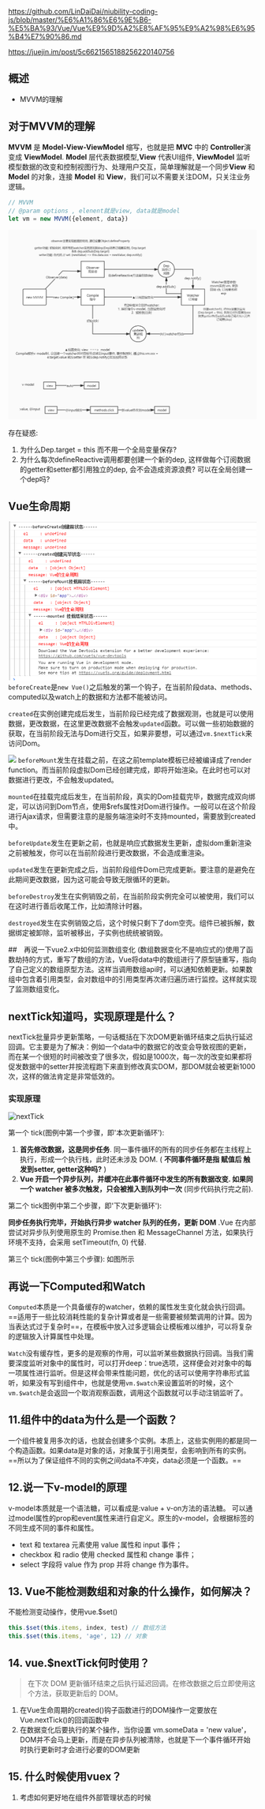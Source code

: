 https://github.com/LinDaiDai/niubility-coding-js/blob/master/%E6%A1%86%E6%9E%B6-%E5%BA%93/Vue/Vue%E9%9D%A2%E8%AF%95%E9%A2%98%E6%95%B4%E7%90%86.md


https://juejin.im/post/5c6621565188256220140756
## 概述
* MVVM的理解


## 对于MVVM的理解
**MVVM** 是 **Model-View-ViewModel** 缩写，也就是把 **MVC** 中的 **Controller**演变成 **ViewModel**. **Model** 层代表数据模型,**View** 代表UI组件, **ViewModel** 监听模型数据的改变和控制视图行为、处理用户交互，简单理解就是一个同步**View** 和 **Model** 的对象，连接 **Model** 和 **View**，我们可以不需要关注DOM，只关注业务逻辑。

```js
// MVVM
// @param options , elenent就是view, data就是model
let vm = new MVVM({element, data})
```
![MVVM](./图片/MVVM.jpg)


存在疑惑: 
1. 为什么Dep.target = this 而不用一个全局变量保存?
2. 为什么每次defineReactive调用都要创建一个新的dep, 这样做每个订阅数据的getter和setter都引用独立的dep, 会不会造成资源浪费? 可以在全局创建一个dep吗?


## Vue生命周期
![](图片/vue生命周期.png)
```beforeCreate```是```new Vue()```之后触发的第一个钩子，在当前阶段data、methods、computed以及watch上的数据和方法都不能被访问。

```created```在实例创建完成后发生，当前阶段已经完成了数据观测，也就是可以使用数据，更改数据，在这里更改数据不会触发```updated```函数。可以做一些初始数据的获取，在当前阶段无法与Dom进行交互，如果非要想，可以通过```vm.$nextTick```来访问Dom。

![](图片/vue生命周期2.png)
```beforeMount```发生在挂载之前，在这之前template模板已经被编译成了render function。而当前阶段虚拟Dom已经创建完成，即将开始渲染。在此时也可以对数据进行更改，不会触发updated。

```mounted```在挂载完成后发生，在当前阶段，真实的Dom挂载完毕，数据完成双向绑定，可以访问到Dom节点，使用$refs属性对Dom进行操作。一般可以在这个阶段进行Ajax请求，但需要注意的是服务端渲染时不支持mounted，需要放到created中。

```beforeUpdate```发生在更新之前，也就是响应式数据发生更新，虚拟dom重新渲染之前被触发，你可以在当前阶段进行更改数据，不会造成重渲染。

```updated```发生在更新完成之后，当前阶段组件Dom已完成更新。要注意的是避免在此期间更改数据，因为这可能会导致无限循环的更新。

```beforeDestroy```发生在实例销毁之前，在当前阶段实例完全可以被使用，我们可以在这时进行善后收尾工作，比如清除计时器。

```destroyed```发生在实例销毁之后，这个时候只剩下了dom空壳。组件已被拆解，数据绑定被卸除，监听被移出，子实例也统统被销毁。

##　再说一下vue2.x中如何监测数组变化
(数组数据变化不是响应式的)使用了函数劫持的方式，重写了数组的方法，Vue将data中的数组进行了原型链重写，指向了自己定义的数组原型方法。这样当调用数组api时，可以通知依赖更新。如果数组中包含着引用类型，会对数组中的引用类型再次递归遍历进行监控。这样就实现了监测数组变化。

## nextTick知道吗，实现原理是什么？

nextTick批量异步更新策略，一句话概括在下次DOM更新循环结束之后执行延迟回调。它主要是为了解决：例如一个data中的数据它的改变会导致视图的更新，而在某一个很短的时间被改变了很多次，假如是1000次，每一次的改变如果都将促发数据中的setter并按流程跑下来直到修改真实DOM，那DOM就会被更新1000次，这样的做法肯定是非常低效的。

### 实现原理

![nextTick](./图片/nextTick.png)

第一个 tick(图例中第一个步骤，即'本次更新循环'):

   1. **首先修改数据，这是同步任务**. 同一事件循环的所有的同步任务都在主线程上执行，形成一个执行栈，此时还未涉及 DOM. ( **不同事件循环是指 赋值后 触发到setter, getter这种吗?** )  
   2. **Vue 开启一个异步队列，并缓冲在此事件循环中发生的所有数据改变. 如果同一个 watcher 被多次触发，只会被推入到队列中一次** (同步代码执行完之前).

第二个 tick图例中第二个步骤，即'下次更新循环'):

**同步任务执行完毕，开始执行异步 watcher 队列的任务，更新 DOM** .Vue 在内部尝试对异步队列使用原生的 Promise.then 和 MessageChannel 方法，如果执行环境不支持，会采用 setTimeout(fn, 0) 代替.

第三个 tick(图例中第三个步骤): 如图所示

## 再说一下Computed和Watch
```Computed```本质是一个具备缓存的watcher，依赖的属性发生变化就会执行回调。 ==适用于一些比较消耗性能的复杂计算或者是一些需要被频繁调用的计算。因为当表达式过于复杂时==，在模板中放入过多逻辑会让模板难以维护，可以将复杂的逻辑放入计算属性中处理。

```Watch```没有缓存性，更多的是观察的作用，可以监听某些数据执行回调。当我们需要深度监听对象中的属性时，可以打开deep：true选项，这样便会对对象中的每一项属性进行监听。但是这样会带来性能问题，优化的话可以使用字符串形式监听，如果没有写到组件中，也就是使用```vm.$watch```来设置监听的时候，这个```vm.$watch```是会返回一个取消观察函数，调用这个函数就可以手动注销监听了。


## 11.组件中的data为什么是一个函数？
一个组件被复用多次的话，也就会创建多个实例。本质上，这些实例用的都是同一个构造函数。如果data是对象的话，对象属于引用类型，会影响到所有的实例。==所以为了保证组件不同的实例之间data不冲突，data必须是一个函数。==

## 12.说一下v-model的原理
v-model本质就是一个语法糖，可以看成是:value + v-on方法的语法糖。 可以通过model属性的prop和event属性来进行自定义。原生的v-model，会根据标签的不同生成不同的事件和属性。

* text 和 textarea 元素使用 value 属性和 input 事件；
* checkbox 和 radio 使用 checked 属性和 change 事件；
* select 字段将 value 作为 prop 并将 change 作为事件。

## 13. Vue不能检测数组和对象的什么操作，如何解决？
不能检测变动操作，使用vue.$set()
```js
this.$set(this.items, index, test) // 数组方法
this.$set(this.items, 'age', 12) // 对象
```

## 14. vue.$nextTick何时使用？
> 在下次 DOM 更新循环结束之后执行延迟回调。在修改数据之后立即使用这个方法，获取更新后的 DOM。

1. 在Vue生命周期的created()钩子函数进行的DOM操作一定要放在Vue.nextTick()的回调函数中
2. 在数据变化后要执行的某个操作，当你设置 vm.someData = 'new value'，DOM并不会马上更新，而是在异步队列被清除，也就是下一个事件循环开始时执行更新时才会进行必要的DOM更新


## 15. 什么时候使用vuex？
1. 考虑如何更好地在组件外部管理状态的时候